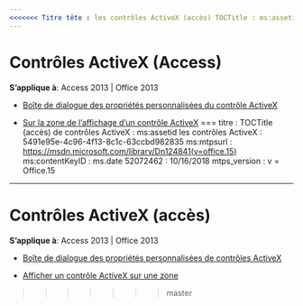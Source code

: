 ```yaml
---
<<<<<<< Titre tête : les contrôles ActiveX (accès) TOCTitle : ms:assetid les contrôles ActiveX : 5491e95e-4c96-4f13-8c1c-63ccbd982835 ms:mtpsurl : https://msdn.microsoft.com/library/Dn124841(v=office.15) ms:contentKeyID : ms.date 52072462 : mtps_version 18/09/2015 : v=office.15
---
```


# <a name="activex-controls-access"></a>Contrôles ActiveX (Access)

**S’applique à**: Access 2013 | Office 2013

  - [Boîte de dialogue des propriétés personnalisées du contrôle ActiveX](the-activex-control-s-custom-properties-dialog-box.md)

  - [Sur la zone de l’affichage d’un contrôle ActiveX](view-an-activex-control-s-about-box.md) === titre : TOCTitle (accès) de contrôles ActiveX : ms:assetid les contrôles ActiveX : 5491e95e-4c96-4f13-8c1c-63ccbd982835 ms:mtpsurl : https://msdn.microsoft.com/library/Dn124841(v=office.15) ms:contentKeyID : ms.date 52072462 : 10/16/2018 mtps_version : v = Office.15
---

# <a name="activex-controls-access"></a>Contrôles ActiveX (accès) 

**S’applique à**: Access 2013 | Office 2013

  - [Boîte de dialogue des propriétés personnalisées de contrôles ActiveX](the-activex-control-s-custom-properties-dialog-box.md)

  - [Afficher un contrôle ActiveX sur une zone](view-an-activex-control-s-about-box.md)
>>>>>>> master

